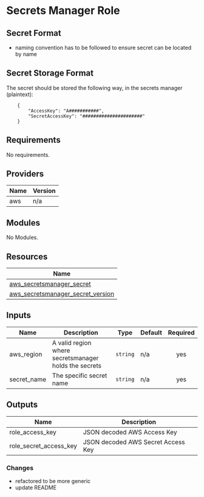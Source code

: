 # Secrets Manager Role 

## Secret Format

+ naming convention has to be followed to ensure secret can be located by name
 
## Secret Storage Format

The secret should be stored the following way, in the secrets manager (plaintext):

        {
            "AccessKey": "A###########",
            "SecretAccessKey": "######################"
        }

## Requirements

No requirements.

## Providers

| Name | Version |
|------|---------|
| aws | n/a |

## Modules

No Modules.

## Resources

| Name |
|------|
| [aws_secretsmanager_secret](https://registry.terraform.io/providers/hashicorp/aws/latest/docs/data-sources/secretsmanager_secret) |
| [aws_secretsmanager_secret_version](https://registry.terraform.io/providers/hashicorp/aws/latest/docs/data-sources/secretsmanager_secret_version) |

## Inputs

| Name | Description | Type | Default | Required |
|------|-------------|------|---------|:--------:|
| aws\_region | A valid region where secretsmanager holds the secrets | `string` | n/a | yes |
| secret\_name | The specific secret name | `string` | n/a | yes |

## Outputs

| Name | Description |
|------|-------------|
| role\_access\_key | JSON decoded AWS Access Key |
| role\_secret\_access\_key | JSON decoded AWS Secret Access Key |

### Changes
+ refactored to be more generic
+ update README


